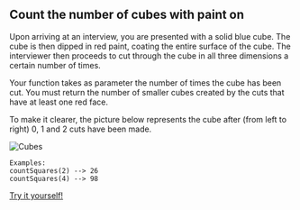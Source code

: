 ## Count the number of cubes with paint on

Upon arriving at an interview, you are presented with a solid blue cube. The cube is then dipped in red paint, coating the entire surface of the cube. The interviewer then proceeds to cut through the cube in all three dimensions a certain number of times.

Your function takes as parameter the number of times the cube has been cut. You must return the number of smaller cubes created by the cuts that have at least one red face.

To make it clearer, the picture below represents the cube after (from left to right) 0, 1 and 2 cuts have been made.

![Cubes](https://i.imgur.com/36x8Fkv.png)

	Examples:
	countSquares(2) --> 26
	countSquares(4) --> 98

[Try it yourself!](https://www.codewars.com/kata/5763bb0af716cad8fb000580)
